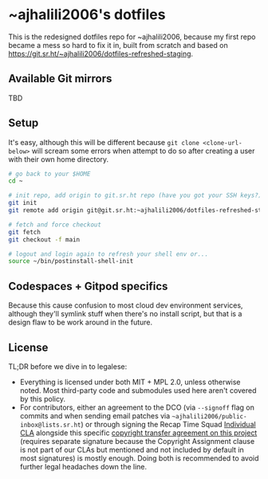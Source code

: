 # ~ajhalili2006's dotfiles

This is the redesigned dotfiles repo for ~ajhalili2006, because my first repo became a mess so hard
to fix it in, built from scratch and based on <https://git.sr.ht/~ajhalili2006/dotfiles-refreshed-staging>.

## Available Git mirrors

TBD

## Setup

It's easy, although this will be different because `git clone <clone-url-below>` will
scream some errors when attempt to do so after creating a user with their own home directory.

```bash
# go back to your $HOME
cd ~

# init repo, add origin to git.sr.ht repo (have you got your SSH keys?)
git init
git remote add origin git@git.sr.ht:~ajhalili2006/dotfiles-refreshed-staging

# fetch and force checkout
git fetch
git checkout -f main

# logout and login again to refresh your shell env or...
source ~/bin/postinstall-shell-init
```

## Codespaces + Gitpod specifics

Because this cause confusion to most cloud dev environment services, although they'll symlink
stuff when there's no install script, but that is a design flaw to be work around in the future.

## License

TL;DR before we dive in to legalese:

* Everything is licensed under both MIT + MPL 2.0, unless otherwise noted. Most third-party
  code and submodules used here aren't covered by this policy.
* For contributors, either an agreement to the DCO (via `--signoff` flag on commits and when sending
  email patches via `~ajhalili2006/public-inbox@lists.sr.ht`) or through signing the Recap Time Squad
  [Individual CLA](https://go.recaptime.eu.org/cla/sign?type=individual) alongside this specific
  [copyright transfer agreement on this project][cta-ajhalili2006-dotfiles] (requires separate signature
  because the Copyright Assignment clause is not part of our CLAs but mentioned and not included by default in
  most signatures) is mostly enough. Doing both is recommended to avoid further legal headaches down the line.

[cta-ajhalili2006-dotfiles]: https://go.recaptime.eu.org/cla/oss-cta/sign?project=ajhalili2006-dotfiles&require_cla_signature=true
